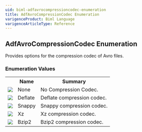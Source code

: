 ```yaml
---
uid: biml-adfavrocompressioncodec-enumeration
title: AdfAvroCompressionCodec Enumeration
varigenceProduct: Biml Language
varigenceArticleType: Reference
---
```


## AdfAvroCompressionCodec Enumeration<div class="LanguageSummary"><div class ="SummaryItem">Provides options for the compression codec of Avro files.</div></div><div class="EnumValueGroup">### Enumeration Values<table id="EnumValue" class="MemberList"><tbody><tr><th class="MemberTypeIconColumnHeader">&nbsp;</th><th class="MemberNameColumnHeader">Name</th><th class="MemberSummaryColumnHeader">Summary</th></tr><tr class="cd0"><td align="center" class="MemberTypeIcon"><img src="enumValue.png"></img></td><td class="MemberName">None</td><td class="MemberSummary"><div class ="SummaryItem">No Compression Codec.</div></td></tr><tr class="cd1"><td align="center" class="MemberTypeIcon"><img src="enumValue.png"></img></td><td class="MemberName">Deflate</td><td class="MemberSummary"><div class ="SummaryItem">Deflate compression codec.</div></td></tr><tr class="cd0"><td align="center" class="MemberTypeIcon"><img src="enumValue.png"></img></td><td class="MemberName">Snappy</td><td class="MemberSummary"><div class ="SummaryItem">Snappy compression codec.</div></td></tr><tr class="cd1"><td align="center" class="MemberTypeIcon"><img src="enumValue.png"></img></td><td class="MemberName">Xz</td><td class="MemberSummary"><div class ="SummaryItem">Xz compression codec.</div></td></tr><tr class="cd0"><td align="center" class="MemberTypeIcon"><img src="enumValue.png"></img></td><td class="MemberName">Bzip2</td><td class="MemberSummary"><div class ="SummaryItem">Bzip2 compression codec.</div></td></tr></tbody></table></div>